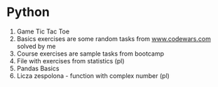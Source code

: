 # Python

1. Game Tic Tac Toe
2. Basics exercises are some random tasks from www.codewars.com solved by me
3. Course exercises are sample tasks from bootcamp
4. File with exercises from statistics (pl)
5. Pandas Basics
6. Licza zespolona - function with complex number (pl)
